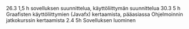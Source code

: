 ﻿26.3	1,5 h sovelluksen suunnittelua, käyttöliittymän suunnittelua
30.3	5 h Graafisten käyttöliittymien (Javafx) kertaamista, pääasiassa Ohjelmoinnin jatkokurssin kertaamista
2.4	5h Sovelluksen luominen